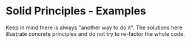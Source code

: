 # Solid Principles - Examples

Keep in mind there is always "another way to do it". The solutions here illustrate concrete principles and do not try to re-factor the whole code.
